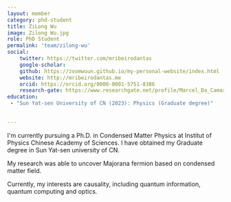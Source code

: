 ```yaml
---
layout: member
category: phd-student
title: ZiLong Wu
image: Zilong Wu.jpg
role: PhD Student
permalink: 'team/zilong-wu'
social:
    twitter: https://twitter.com/mribeirodantas
    google-scholar:
    github: https://zoomwuun.github.io/my-personal-website/index.html
    website: http://mribeirodantas.me
    orcid: https://orcid.org/0000-0001-5751-8386
    research-gate: https://www.researchgate.net/profile/Marcel_Da_Camara_Ribeiro-Dantas
education:
 - "Sun Yat-sen University of CN (2023): Physics (Graduate degree)"
 

---
```


I'm currently pursuing a Ph.D. in Condensed Matter Physics at Institut of Physics Chinese Academy of Sciences. I have obtained my Graduate degree in Sun Yat-sen university of CN.

My research was able to uncover Majorana fermion based on condensed matter field.

Currently, my interests are causality, including quantum information, quantum computing and optics.
